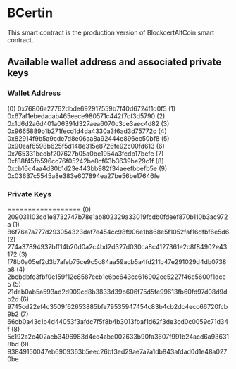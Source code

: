 # BCertin
This smart contract is the production version of BlockcertAltCoin smart contract.  

## Available wallet address and associated private keys

### Wallet Address
(0) 0x76806a27762dbde692917559b7f40d6724f1d0f5
(1) 0x67af1ebedadab465eece980571c442f7cf3d5790
(2) 0x1d6d2a6d401a06391d327aea6070c3ce3aec4d82
(3) 0x9665889b1b271fecd1d4da4330a3f6ad3d75772c
(4) 0x82914f9b5a9cde7d8e06aa8a92444e896ec50bf8
(5) 0x90eaf6598b625f5d148e315e8726fe92c00fd613
(6) 0x765331bedbf207627b05a0be1954a3fcdb17befe
(7) 0xf88f45fb596cc76f05242be8cf63b3639be29c1f
(8) 0xcb16c4aa4d30b1d23e443bb982f34aeefbbefb5e
(9) 0x03637c5545a8e383e607894ea27be56be17646fe

### Private Keys
==================
(0) 209031103cd1e8732747b78e1ab802329a33019fcdb0fdeef870b110b3ac972a
(1) 86f76a7a777d293054323daf7e454cc98f906e1b868e5f1052faf16dfbf6e5d6
(2) 274a37894937bff14b20d0a2c4bd2d327d030ca8c4127361e2c8f84902e43172
(3) f78b0a05ef2d3b7afeb75ce9c5c84aa59acb5a4fd211b47e291029d4db0738a8
(4) 2bebdbfe3fbf0e159f12e8587ecb1e6bc643cc616902ee5227f46e5600f1dce5
(5) 21deb0ab5a593ad2d909cd8b3833d39b606f75d5fe99613fb60fd97d08d9db2d
(6) 9745cd22ef4c3509f62653885bfe79535947454c83b4cb2dc4ecc66720fcb9b2
(7) 66cb0a43c1b4d44053f3afdc7f5f8b4b3013fbaf1d62f3de3cd0c0059c71d34f
(8) 5c192a2e402aeb3496983d4ce4abc002633b90fa3607f991b24acd6a936318bd
(9) 93849150047eb6909363b5eec26bf3ed29ae7a7a1db843afdad0d1e48a0270be